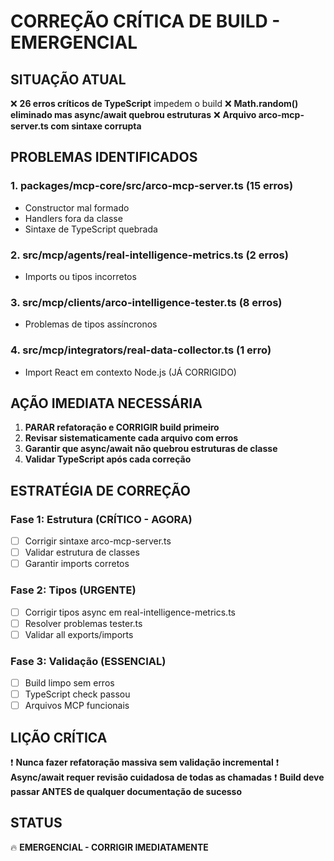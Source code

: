 # CORREÇÃO CRÍTICA DE BUILD - EMERGENCIAL

## SITUAÇÃO ATUAL

❌ **26 erros críticos de TypeScript** impedem o build
❌ **Math.random() eliminado mas async/await quebrou estruturas**
❌ **Arquivo arco-mcp-server.ts com sintaxe corrupta**

## PROBLEMAS IDENTIFICADOS

### 1. packages/mcp-core/src/arco-mcp-server.ts (15 erros)

- Constructor mal formado
- Handlers fora da classe
- Sintaxe de TypeScript quebrada

### 2. src/mcp/agents/real-intelligence-metrics.ts (2 erros)

- Imports ou tipos incorretos

### 3. src/mcp/clients/arco-intelligence-tester.ts (8 erros)

- Problemas de tipos assíncronos

### 4. src/mcp/integrators/real-data-collector.ts (1 erro)

- Import React em contexto Node.js (JÁ CORRIGIDO)

## AÇÃO IMEDIATA NECESSÁRIA

1. **PARAR refatoração e CORRIGIR build primeiro**
2. **Revisar sistematicamente cada arquivo com erros**
3. **Garantir que async/await não quebrou estruturas de classe**
4. **Validar TypeScript após cada correção**

## ESTRATÉGIA DE CORREÇÃO

### Fase 1: Estrutura (CRÍTICO - AGORA)

- [ ] Corrigir sintaxe arco-mcp-server.ts
- [ ] Validar estrutura de classes
- [ ] Garantir imports corretos

### Fase 2: Tipos (URGENTE)

- [ ] Corrigir tipos async em real-intelligence-metrics.ts
- [ ] Resolver problemas tester.ts
- [ ] Validar all exports/imports

### Fase 3: Validação (ESSENCIAL)

- [ ] Build limpo sem erros
- [ ] TypeScript check passou
- [ ] Arquivos MCP funcionais

## LIÇÃO CRÍTICA

❗ **Nunca fazer refatoração massiva sem validação incremental**
❗ **Async/await requer revisão cuidadosa de todas as chamadas**
❗ **Build deve passar ANTES de qualquer documentação de sucesso**

## STATUS

🔥 **EMERGENCIAL - CORRIGIR IMEDIATAMENTE**
